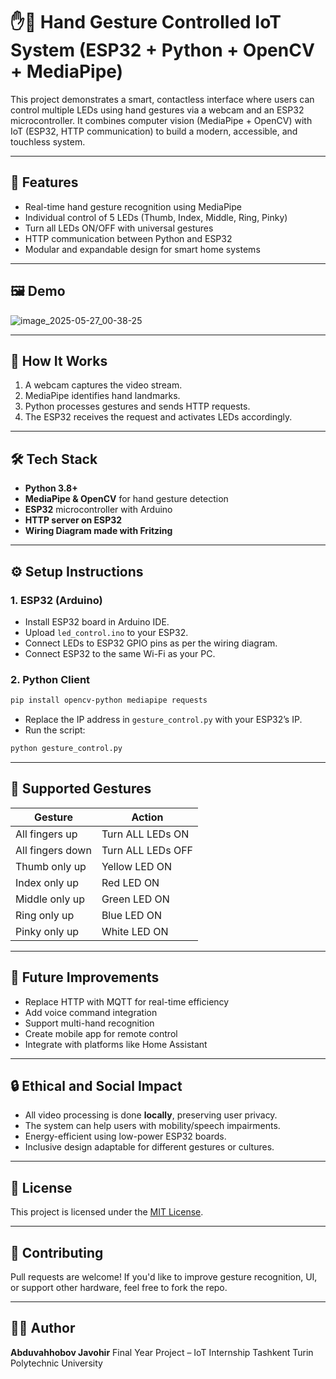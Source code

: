 # ✋🤖 Hand Gesture Controlled IoT System (ESP32 + Python + OpenCV + MediaPipe)

This project demonstrates a smart, contactless interface where users can control multiple LEDs using hand gestures via a webcam and an ESP32 microcontroller. It combines computer vision (MediaPipe + OpenCV) with IoT (ESP32, HTTP communication) to build a modern, accessible, and touchless system.

---

## 📌 Features

- Real-time hand gesture recognition using MediaPipe
- Individual control of 5 LEDs (Thumb, Index, Middle, Ring, Pinky)
- Turn all LEDs ON/OFF with universal gestures
- HTTP communication between Python and ESP32
- Modular and expandable design for smart home systems

---

## 🖼️ Demo

![image_2025-05-27_00-38-25](https://github.com/user-attachments/assets/a1754ec2-0746-4499-9113-327430af8fe0)

---

## 🧠 How It Works

1. A webcam captures the video stream.
2. MediaPipe identifies hand landmarks.
3. Python processes gestures and sends HTTP requests.
4. The ESP32 receives the request and activates LEDs accordingly.

---

## 🛠️ Tech Stack

- **Python 3.8+**
- **MediaPipe & OpenCV** for hand gesture detection
- **ESP32** microcontroller with Arduino
- **HTTP server on ESP32**
- **Wiring Diagram made with Fritzing**

---

## ⚙️ Setup Instructions

### 1. ESP32 (Arduino)
- Install ESP32 board in Arduino IDE.
- Upload `led_control.ino` to your ESP32.
- Connect LEDs to ESP32 GPIO pins as per the wiring diagram.
- Connect ESP32 to the same Wi-Fi as your PC.

### 2. Python Client
```bash
pip install opencv-python mediapipe requests
````

* Replace the IP address in `gesture_control.py` with your ESP32’s IP.
* Run the script:

```bash
python gesture_control.py
```

---

## 🧪 Supported Gestures

| Gesture          | Action            |
| ---------------- | ----------------- |
| All fingers up   | Turn ALL LEDs ON  |
| All fingers down | Turn ALL LEDs OFF |
| Thumb only up    | Yellow LED ON     |
| Index only up    | Red LED ON        |
| Middle only up   | Green LED ON      |
| Ring only up     | Blue LED ON       |
| Pinky only up    | White LED ON      |

---

## 🧩 Future Improvements

* Replace HTTP with MQTT for real-time efficiency
* Add voice command integration
* Support multi-hand recognition
* Create mobile app for remote control
* Integrate with platforms like Home Assistant

---

## 🔒 Ethical and Social Impact

* All video processing is done **locally**, preserving user privacy.
* The system can help users with mobility/speech impairments.
* Energy-efficient using low-power ESP32 boards.
* Inclusive design adaptable for different gestures or cultures.

---

## 📝 License

This project is licensed under the [MIT License](LICENSE).

---

## 🤝 Contributing

Pull requests are welcome! If you'd like to improve gesture recognition, UI, or support other hardware, feel free to fork the repo.

---

## 🙋‍♂️ Author

**Abduvahhobov Javohir**
Final Year Project – IoT Internship
Tashkent Turin Polytechnic University

```
